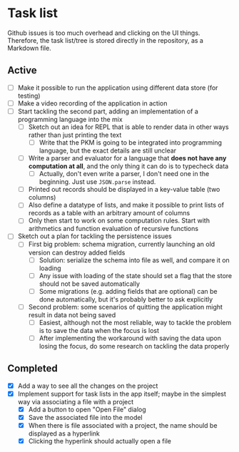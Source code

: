 # Task list

Github issues is too much overhead and clicking on the UI things. Therefore, the task list/tree is stored directly in the repository, as a Markdown file.

## Active

* [ ] Make it possible to run the application using different data store (for testing)
* [ ] Make a video recording of the application in action
* [ ] Start tackling the second part, adding an implementation of a programming language into the mix
  * [ ] Sketch out an idea for REPL that is able to render data in other ways rather than just printing the text
    * [ ] Write that the PKM is going to be integrated into programming language, but the exact details are still unclear
  * [ ] Write a parser and evaluator for a language that **does not have any computation at all**, and the only thing it can do is to typecheck data
    * [ ] Actually, don't even write a parser, I don't need one in the beginning. Just use `JSON.parse` instead.
  * [ ] Printed out records should be displayed in a key-value table (two columns)
  * [ ] Also define a datatype of lists, and make it possible to print lists of records as a table with an arbitrary amount of columns
  * [ ] Only then start to work on some computation rules. Start with arithmetics and function evaluation of recursive functions
* [ ] Sketch out a plan for tackling the persistence issues
  * [ ] First big problem: schema migration, currently launching an old version can destroy added fields
    * [ ] Solution: serialize the schema into file as well, and compare it on loading
    * [ ] Any issue with loading of the state should set a flag that the store should not be saved automatically
    * [ ] Some migrations (e.g. adding fields that are optional) can be done automatically, but it's probably better to ask explicitly
  * [ ] Second problem: some scenarios of quitting the application might result in data not being saved
    * [ ] Easiest, although not the most reliable, way to tackle the problem is to save the data when the focus is lost
    * [ ] After implementing the workaround with saving the data upon losing the focus, do some research on tackling the data properly

## Completed

* [x] Add a way to see all the changes on the project
* [x] Implement support for task lists in the app itself; maybe in the simplest way via associating a file with a project
  * [x] Add a button to open "Open File" dialog
  * [x] Save the associated file into the model
  * [x] When there is file associated with a project, the name should be displayed as a hyperlink
  * [x] Clicking the hyperlink should actually open a file
